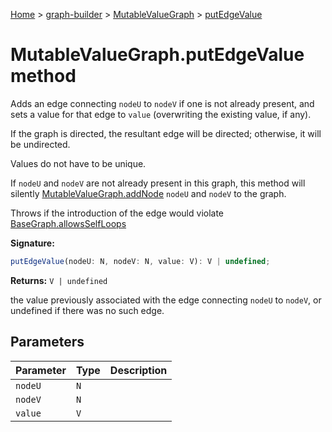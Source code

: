 [Home](./index) &gt; [graph-builder](./graph-builder.md) &gt; [MutableValueGraph](./graph-builder.mutablevaluegraph.md) &gt; [putEdgeValue](./graph-builder.mutablevaluegraph.putedgevalue.md)

# MutableValueGraph.putEdgeValue method

Adds an edge connecting `nodeU` to `nodeV` if one is not already present, and sets a value for that edge to `value` (overwriting the existing value, if any).

If the graph is directed, the resultant edge will be directed; otherwise, it will be undirected.

Values do not have to be unique.

If `nodeU` and `nodeV` are not already present in this graph, this method will silently [MutableValueGraph.addNode](./graph-builder.mutablevaluegraph.addnode.md) `nodeU` and `nodeV` to the graph.

Throws if the introduction of the edge would violate [BaseGraph.allowsSelfLoops](./graph-builder.basegraph.allowsselfloops.md)

**Signature:**
```javascript
putEdgeValue(nodeU: N, nodeV: N, value: V): V | undefined;
```
**Returns:** `V | undefined`

the value previously associated with the edge connecting `nodeU` to `nodeV`<!-- -->, or undefined if there was no such edge.

## Parameters

|  Parameter | Type | Description |
|  --- | --- | --- |
|  `nodeU` | `N` |  |
|  `nodeV` | `N` |  |
|  `value` | `V` |  |

